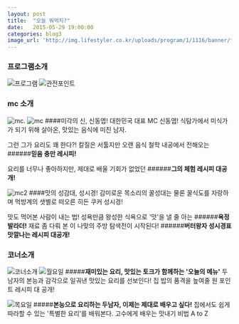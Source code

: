 ```yaml
---
layout: post
title:  "오늘 뭐먹지?"
date:   2015-05-29 19:00:00
categories: blog3
image_url: 'http://img.lifestyler.co.kr/uploads/program/1/1116/banner/f130542885019448000(0).jpg'
---
```


### 프로그램소개
![프로그램](http://img.lifestyler.co.kr/uploads/program/1/1116/menu/2/html/f130542839265428000(0).png)
![관전포인트](http://img.lifestyler.co.kr/uploads/program/1/1116/menu/2/html/f130552145536084000(0).png)

### mc 소개
![mc.](http://img.lifestyler.co.kr/uploads/program/1/1116/menu/3/html/f130542864943028000(0).png)
![mc](http://img.lifestyler.co.kr/uploads/program/1/1116/menu/3/html/f130542865408688000(0).png)
####미각의 신, 신동엽!
대한민국 대표 MC 신동엽!
식탐가에서 미식가가 되기 위해 살아온,
맛있는 음식에 미친 남자.

그런 그가 요리도 꽤 한다?!
칼질은 서툴지만 오랜 음식 철학 내공에서
전해오는
######**믿음 충만 레시피!**

요리를 너무나 좋아하지만,
제대로 배울 기회가 없었던
######**그의 체험 레시피 대공개!**

![mc2](http://img.lifestyler.co.kr/uploads/program/1/1116/menu/3/html/f130542865543316000(0).png)
####맛의 성감대, 성시경!
감미로운 목소리의 꿀성대는 물론
꿀식도를 자랑하며 
먹방계의 샛별로 떠오른 히든 쿠커 성시경!

맛도 먹어본 사람이 내는 법!
성욕만큼 왕성한 식욕으로 '맛'을 낼 줄 아는
######**욕정 발라더!**
재료 좀 다뤄 본 이 나맞의 주방 탐색전이 시작된다!
######**버터왕자 성시경표 맛깔나는 레시피 대공개!**


### 코너소개
![코너소개](http://img.lifestyler.co.kr/uploads/program/1/1116/menu/4/html/f130542876099836000(0).png)
![월요일](http://img.lifestyler.co.kr/uploads/program/1/1116/menu/4/html/f130542877418660000(0).png)
#####**재미있는 요리, 맛있는 토크가 함께하는 '오늘의 메뉴'**
두 남자의 본능과 감각으로 일궈낸 맛있는 요리를 선보인다!
집 밥의 품격을 높여줄 원 포인트 레시피 대 공개!

![목요일](http://img.lifestyler.co.kr/uploads/program/1/1116/menu/4/html/f130542877666856000(0).png)
#####**본능으로 요리하는 두남자, 이제는 제대로 배우고 싶다!**
집에서도 쉽게 따라할 수 있는
'특별한 요리'를 배워본다.
고수에게 배우는 맛내기 비법 A to Z


